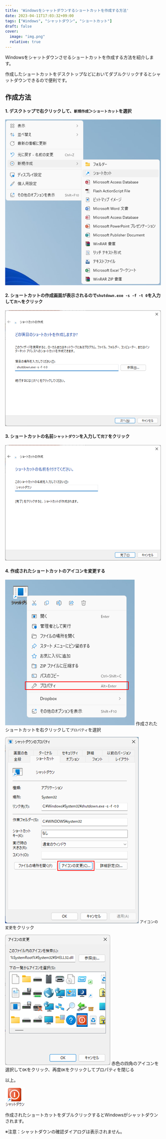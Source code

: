 ```yaml
---
title: 'Windowsをシャットダウンするショートカットを作成する方法'
date: 2023-04-11T17:03:32+09:00
tags: ["Windows", "シャットダウン", "ショートカット"]
draft: false
cover:
  image: "img.png"
  relative: true
---
```


Windowsをシャットダウンさせるショートカットを作成する方法を紹介します。

作成したショートカットをデスクトップなどにおいてダブルクリックするとシャットダウンできるので便利です。

## 作成方法

#### 1. デスクトップで右クリックして、`新規作成`＞`ショートカット`を選択

![img_1.png](img_1.png)

#### 2. ショートカットの作成画面が表示されるので`shutdown.exe -s -f -t 0`を入力して`次へ`をクリック

![img_2.png](img_2.png)

#### 3. ショートカットの名前`シャットダウン`を入力して`完了`をクリック

![img_3.png](img_3.png)

#### 4. 作成されたショートカットのアイコンを変更する

![img_4.png](img_4.png)
作成されたショートカットを右クリックして`プロパティ`を選択

![img_5.png](img_5.png)
`アイコンの変更`をクリック

![img_6.png](img_6.png)
赤色の四角のアイコンを選択して`OK`をクリック、再度`OK`をクリックしてプロパティを閉じる

以上。

![img.png](img.png)

作成されたショートカットをダブルクリックするとWindowsがシャットダウンされます。

※注意：シャットダウンの確認ダイアログは表示されません。

